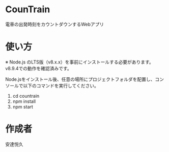 # CounTrain

電車の出発時刻をカウントダウンするWebアプリ


# 使い方
※ Node.js のLTS版（v8.x.x）を事前にインストールする必要があります。v8.9.4での動作を確認済みです。

Node.jsをインストール後、任意の場所にプロジェクトフォルダを配置し、コンソールで以下のコマンドを実行してください。

1. cd countrain
1. npm install
1. npm start

#


# 作成者
安達悦久


